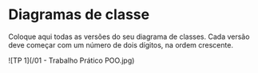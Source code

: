 # Diagramas de classe
Coloque aqui todas as versões do seu diagrama de classes. Cada versão deve começar com um número de dois dígitos, na ordem crescente.

![TP 1](/01 - Trabalho Prático POO.jpg)

